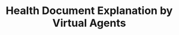 ---
name: "Health Document Explanation By Virtual Agents"
title: "Health Document Explanation by Virtual Agents"
project: ["A RCT to Reduce Cardiopulmonary Re-hospitalizations", "Health Document Explanation by Relational Agents"]
event: "Intelligent Virtual Agents '07, Paris."
authors:
- name: "Bickmore, T."
- name: "Pfeifer, L."
- name: "Paasche-Orlow, M."
year: 2007
resources:
- name: "IVA07-DocEx"
  src: "IVA07-DocEx.pdf"
external_url: null
draft: false 
headless: true
---